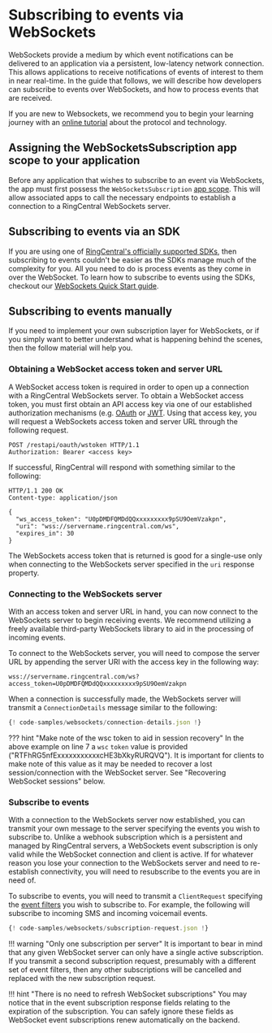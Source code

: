# Subscribing to events via WebSockets

WebSockets provide a medium by which event notifications can be delivered to an application via a persistent, low-latency network connection. This allows applications to receive notifications of events of interest to them in near real-time. In the guide that follows, we will describe how developers can subscribe to events over WebSockets, and how to process events that are received. 

If you are new to Websockets, we recommend you to begin your learning journey with an [online tutorial](https://www.youtube.com/watch?v=8ARodQ4Wlf4) about the protocol and technology. 

## Assigning the WebSocketsSubscription app scope to your application

Before any application that wishes to subscribe to an event via WebSockets, the app must first possess the `WebSocketsSubscription` [app scope](../../../basics/permissions/). This will allow associated apps to call the necessary endpoints to establish a connection to a RingCentral WebSockets server. 

## Subscribing to events via an SDK

If you are using one of [RingCentral's officially supported SDKs](../../../sdks/), then subscribing to events couldn't be easier as the SDKs manage much of the complexity for you. All you need to do is process events as they come in over the WebSocket. To learn how to subscribe to events using the SDKs, checkout our [WebSockets Quick Start guide](../quick-start/).

## Subscribing to events manually

If you need to implement your own subscription layer for WebSockets, or if you simply want to better understand what is happening behind the scenes, then the follow material will help you. 

### Obtaining a WebSocket access token and server URL

A WebSocket access token is required in order to open up a connection with a RingCentral WebSockets server. To obtain a WebSocket access token, you must first obtain an API access key via one of our established authorization mechanisms (e.g. [OAuth](../../../authentication/auth-code-flow) or [JWT](../../../authentication/jwt-flow/). Using that access key, you will request a WebSockets access token and server URL through the following request.

```http
POST /restapi/oauth/wstoken HTTP/1.1
Authorization: Bearer <access key>
```

If successful, RingCentral will respond with something similar to the following:

```http
HTTP/1.1 200 OK
Content-type: application/json
 
{
  "ws_access_token": "U0pDMDFQMDdQQxxxxxxxxx9pSU9OemVzakpn",
  "uri": "wss://servername.ringcentral.com/ws",
  "expires_in": 30
}
```

The WebSockets access token that is returned is good for a single-use only when connecting to the WebSockets server specified in the `uri` response property. 

### Connecting to the WebSockets server

With an access token and server URL in hand, you can now connect to the WebSockets server to begin receiving events. We recommend utilizing a freely available third-party WebSockets library to aid in the processing of incoming events. 

To connect to the WebSockets server, you will need to compose the server URL by appending the server URI with the access key in the following way:

```
wss://servername.ringcentral.com/ws?access_token=U0pDMDFQMDdQQxxxxxxxxx9pSU9OemVzakpn
```

When a connection is successfully made, the WebSockets server will transmit a `ConnectionDetails` message similar to the following:

```js
{! code-samples/websockets/connection-details.json !}
```

??? hint "Make note of the wsc token to aid in session recovery"
    In the above example on line 7 a `wsc` `token` value is provided ("RTFhRG5nfExxxxxxxxxxxcHE3bXkyRURQVQ"). It is important for clients to make note of this value as it may be needed to recover a lost session/connection with the WebSocket server. See "Recovering WebSocket sessions" below. 

### Subscribe to events

With a connection to the WebSockets server now established, you can transmit your own message to the server specifying the events you wish to subscribe to. Unlike a webhook subscription which is a persistent and managed by RingCentral servers, a WebSockets event subscription is only valid while the WebSocket connection and client is active. If for whatever reason you lose your connection to the WebSockets server and need to re-establish connectivity, you will need to resubscribe to the events you are in need of. 

To subscribe to events, you will need to transmit a `ClientRequest` specifying the [event filters](../../event-filters/) you wish to subscribe to. For example, the following will subscribe to incoming SMS and incoming voicemail events. 

```js
{! code-samples/websockets/subscription-request.json !}
```

!!! warning "Only one subscription per server"
    It is important to bear in mind that any given WebSocket server can only have a single active subscription. If you transmit a second subscription request, presumably with a different set of event filters, then any other subscriptions will be cancelled and replaced with the new subscription request. 

!!! hint "There is no need to refresh WebSocket subscriptions"
    You may notice that in the event subscription response fields relating to the expiration of the subscription. You can safely ignore these fields as WebSocket event subscriptions renew automatically on the backend. 
	
